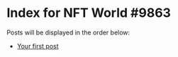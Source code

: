 # Index for NFT World #9863
Posts will be displayed in the order below:

- [Your first post](./001-first.md)

